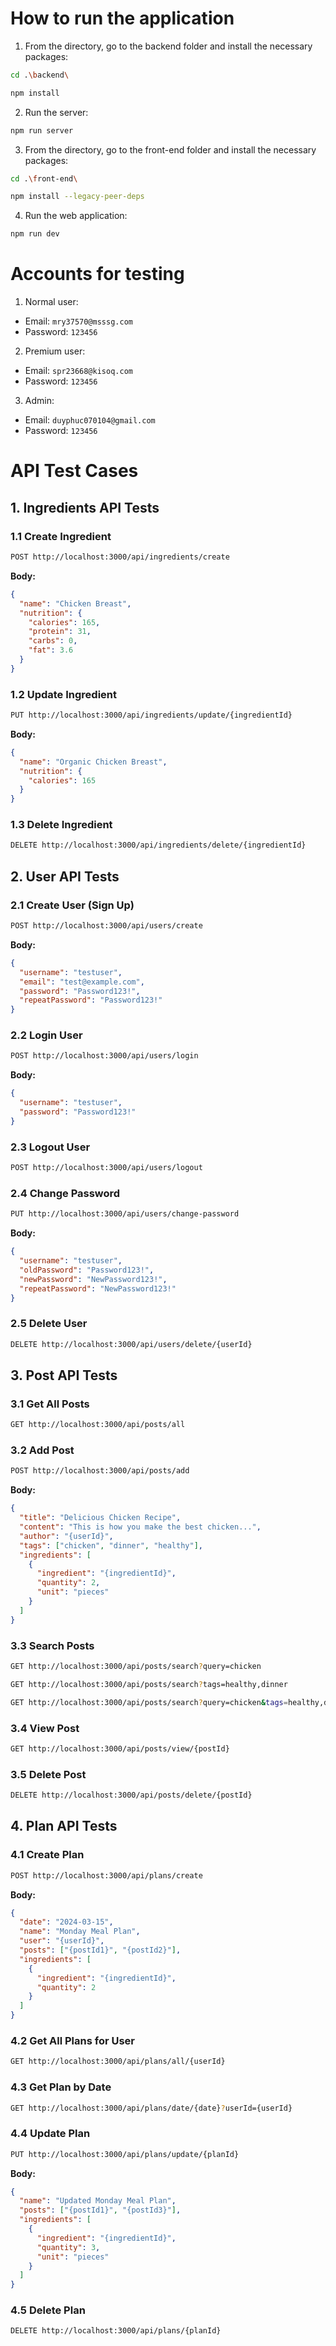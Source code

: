 # How to run the application
1. From the directory, go to the backend folder and install the necessary packages:
```bash
cd .\backend\
```
```bash
npm install
```
2. Run the server:
```bash
npm run server
```
3. From the directory, go to the front-end folder and install the necessary packages:
```bash
cd .\front-end\
```
```bash
npm install --legacy-peer-deps
```
4. Run the web application:
```bash
npm run dev
```

# Accounts for testing
1. Normal user:
* Email: `mry37570@msssg.com`
* Password: `123456`

2. Premium user:
* Email: `spr23668@kisoq.com`
* Password: `123456`

3. Admin:
* Email: `duyphuc070104@gmail.com`
* Password: `123456`

# API Test Cases

## 1. Ingredients API Tests
### 1.1 Create Ingredient

```bash
POST http://localhost:3000/api/ingredients/create
```

**Body:**
```JSON
{
  "name": "Chicken Breast",
  "nutrition": {
    "calories": 165,
    "protein": 31,
    "carbs": 0,
    "fat": 3.6
  }
}
```

### 1.2 Update Ingredient
```bash
PUT http://localhost:3000/api/ingredients/update/{ingredientId}
```

**Body:**
```JSON
{
  "name": "Organic Chicken Breast",
  "nutrition": {
    "calories": 165
  }
}
```

### 1.3 Delete Ingredient
```bash
DELETE http://localhost:3000/api/ingredients/delete/{ingredientId}
```

## 2. User API Tests
### 2.1 Create User (Sign Up)
```bash
POST http://localhost:3000/api/users/create
```

**Body:**
```JSON
{
  "username": "testuser",
  "email": "test@example.com",
  "password": "Password123!",
  "repeatPassword": "Password123!"
}
```

### 2.2 Login User
```bash
POST http://localhost:3000/api/users/login
```

**Body:**
```JSON
{
  "username": "testuser",
  "password": "Password123!"
}
```

### 2.3 Logout User
```bash
POST http://localhost:3000/api/users/logout
```

### 2.4 Change Password
```bash
PUT http://localhost:3000/api/users/change-password
```

**Body:**
```JSON
{
  "username": "testuser",
  "oldPassword": "Password123!",
  "newPassword": "NewPassword123!",
  "repeatPassword": "NewPassword123!"
}
```

### 2.5 Delete User
```bash
DELETE http://localhost:3000/api/users/delete/{userId}
```

## 3. Post API Tests

### 3.1 Get All Posts
```bash
GET http://localhost:3000/api/posts/all
```

### 3.2 Add Post
```bash
POST http://localhost:3000/api/posts/add
```

**Body:**
```JSON
{
  "title": "Delicious Chicken Recipe",
  "content": "This is how you make the best chicken...",
  "author": "{userId}",
  "tags": ["chicken", "dinner", "healthy"],
  "ingredients": [
    {
      "ingredient": "{ingredientId}",
      "quantity": 2,
      "unit": "pieces"
    }
  ]
}
```

### 3.3 Search Posts
```bash
GET http://localhost:3000/api/posts/search?query=chicken
```

```bash
GET http://localhost:3000/api/posts/search?tags=healthy,dinner
```

```bash
GET http://localhost:3000/api/posts/search?query=chicken&tags=healthy,dinner
```

### 3.4 View Post
```bash
GET http://localhost:3000/api/posts/view/{postId}
```

### 3.5 Delete Post
```bash
DELETE http://localhost:3000/api/posts/delete/{postId}
```

## 4. Plan API Tests

### 4.1 Create Plan
```bash
POST http://localhost:3000/api/plans/create
```

**Body:**
```JSON
{
  "date": "2024-03-15",
  "name": "Monday Meal Plan",
  "user": "{userId}",
  "posts": ["{postId1}", "{postId2}"],
  "ingredients": [
    {
      "ingredient": "{ingredientId}",
      "quantity": 2
    }
  ]
}
```

### 4.2 Get All Plans for User
```bash
GET http://localhost:3000/api/plans/all/{userId}
```

### 4.3 Get Plan by Date
```bash
GET http://localhost:3000/api/plans/date/{date}?userId={userId}
```

### 4.4 Update Plan
```bash
PUT http://localhost:3000/api/plans/update/{planId}
```

**Body:**
```JSON
{
  "name": "Updated Monday Meal Plan",
  "posts": ["{postId1}", "{postId3}"],
  "ingredients": [
    {
      "ingredient": "{ingredientId}",
      "quantity": 3,
      "unit": "pieces"
    }
  ]
}
```

### 4.5 Delete Plan
```bash
DELETE http://localhost:3000/api/plans/{planId}
```
